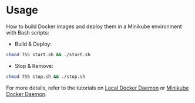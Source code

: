 # Usage

How to build Docker images and deploy them in a Minikube environment with Bash scripts:

* Build & Deploy: 
```bash
chmod 755 start.sh && ./start.sh
```

* Stop & Remove:
```bash
chmod 755 stop.sh && ./stop.sh
```

For more details, refer to the tutorials on [Local Docker Daemon](https://github.com/LamSut/Play-with-Containers/blob/main/3.frontend/vue-caddy/tutorial-local.md) or [Minikube Docker Daemon](https://github.com/LamSut/Play-with-Containers/blob/main/3.frontend/vue-caddy/tutorial-minikube.md).
